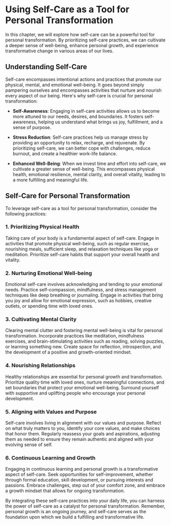 Using Self-Care as a Tool for Personal Transformation
==============================================================

In this chapter, we will explore how self-care can be a powerful tool for personal transformation. By prioritizing self-care practices, we can cultivate a deeper sense of well-being, enhance personal growth, and experience transformative change in various areas of our lives.

Understanding Self-Care
-----------------------

Self-care encompasses intentional actions and practices that promote our physical, mental, and emotional well-being. It goes beyond simply pampering ourselves and encompasses activities that nurture and nourish every aspect of our being. Here's why self-care is crucial for personal transformation:

* **Self-Awareness**: Engaging in self-care activities allows us to become more attuned to our needs, desires, and boundaries. It fosters self-awareness, helping us understand what brings us joy, fulfillment, and a sense of purpose.

* **Stress Reduction**: Self-care practices help us manage stress by providing an opportunity to relax, recharge, and rejuvenate. By prioritizing self-care, we can better cope with challenges, reduce burnout, and create a healthier work-life balance.

* **Enhanced Well-Being**: When we invest time and effort into self-care, we cultivate a greater sense of well-being. This encompasses physical health, emotional resilience, mental clarity, and overall vitality, leading to a more fulfilling and meaningful life.

Self-Care for Personal Transformation
-------------------------------------

To leverage self-care as a tool for personal transformation, consider the following practices:

### 1. Prioritizing Physical Health

Taking care of your body is a fundamental aspect of self-care. Engage in activities that promote physical well-being, such as regular exercise, nourishing meals, sufficient sleep, and relaxation techniques like yoga or meditation. Prioritize self-care habits that support your overall health and vitality.

### 2. Nurturing Emotional Well-being

Emotional self-care involves acknowledging and tending to your emotional needs. Practice self-compassion, mindfulness, and stress management techniques like deep breathing or journaling. Engage in activities that bring you joy and allow for emotional expression, such as hobbies, creative outlets, or spending time with loved ones.

### 3. Cultivating Mental Clarity

Clearing mental clutter and fostering mental well-being is vital for personal transformation. Incorporate practices like meditation, mindfulness exercises, and brain-stimulating activities such as reading, solving puzzles, or learning something new. Create space for reflection, introspection, and the development of a positive and growth-oriented mindset.

### 4. Nourishing Relationships

Healthy relationships are essential for personal growth and transformation. Prioritize quality time with loved ones, nurture meaningful connections, and set boundaries that protect your emotional well-being. Surround yourself with supportive and uplifting people who encourage your personal development.

### 5. Aligning with Values and Purpose

Self-care involves living in alignment with our values and purpose. Reflect on what truly matters to you, identify your core values, and make choices that honor them. Regularly reassess your goals and aspirations, adjusting them as needed to ensure they remain authentic and aligned with your evolving sense of self.

### 6. Continuous Learning and Growth

Engaging in continuous learning and personal growth is a transformative aspect of self-care. Seek opportunities for self-improvement, whether through formal education, skill development, or pursuing interests and passions. Embrace challenges, step out of your comfort zone, and embrace a growth mindset that allows for ongoing transformation.

By integrating these self-care practices into your daily life, you can harness the power of self-care as a catalyst for personal transformation. Remember, personal growth is an ongoing journey, and self-care serves as the foundation upon which we build a fulfilling and transformative life.


